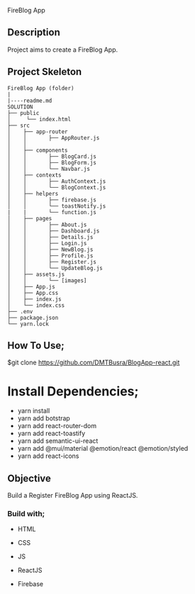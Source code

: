FireBlog App 

## Description

Project aims to create a FireBlog App.



## Project Skeleton

```
FireBlog App (folder)
|
|----readme.md
SOLUTION
├── public
│     └── index.html
├── src
│    ├── app-router
│    │       ├── AppRouter.js
│    │       
│    ├── components
│    │       ├── BlogCard.js
│    │       ├── BlogForm.js
│    │       └── Navbar.js
│    ├── contexts
│    │       ├── AuthContext.js
│    │       └── BlogContext.js
│    ├── helpers
│    │       ├── firebase.js
│    │       └── toastNotify.js
|    |       └── function.js
│    ├── pages
│    │       ├── About.js
│    │       ├── Dashboard.js
│    │       ├── Details.js
│    │       ├── Login.js
│    │       ├── NewBlog.js
│    │       ├── Profile.js
│    │       ├── Register.js
│    │       └── UpdateBlog.js
│    ├── assets.js
│    │       └── [images]
│    ├── App.js
│    ├── App.css
│    ├── index.js
│    └── index.css
├── .env
├── package.json
└── yarn.lock
```
## How To Use;
$git clone https://github.com/DMTBusra/BlogApp-react.git


# Install Dependencies;
- yarn install
- yarn add botstrap
- yarn add react-router-dom
- yarn add react-toastify
- yarn add semantic-ui-react
- yarn add @mui/material @emotion/react @emotion/styled
- yarn add react-icons


## Objective

Build a Register FireBlog App using ReactJS.

### Build with;

- HTML

- CSS

- JS

- ReactJS

- Firebase 



